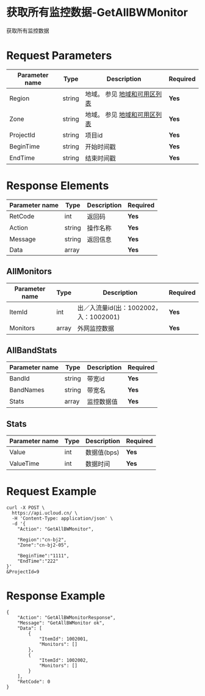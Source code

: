 # 获取所有监控数据-GetAllBWMonitor

获取所有监控数据

# Request Parameters
|Parameter name|Type|Description|Required|
|---|---|---|---|
|Region|string|地域。 参见 [地域和可用区列表](../summary/regionlist.html)|**Yes**|
|Zone|string|地域。 参见 [地域和可用区列表](../summary/regionlist.html)|**Yes**|
|ProjectId|string|项目id|**Yes**|
|BeginTime|string|开始时间戳|**Yes**|
|EndTime|string|结束时间戳|**Yes**|

# Response Elements
|Parameter name|Type|Description|Required|
|---|---|---|---|
|RetCode|int|返回码|**Yes**|
|Action|string|操作名称|**Yes**|
|Message|string|返回信息|**Yes**|
|Data|array||**Yes**|

## AllMonitors
|Parameter name|Type|Description|Required|
|---|---|---|---|
|ItemId|int|出／入流量id(出：1002002，入：1002001)|**Yes**|
|Monitors|array|外网监控数据|**Yes**|

## AllBandStats
|Parameter name|Type|Description|Required|
|---|---|---|---|
|BandId|string|带宽id|**Yes**|
|BandNames|string|带宽名|**Yes**|
|Stats|array|监控数据值|**Yes**|

## Stats
|Parameter name|Type|Description|Required|
|---|---|---|---|
|Value|int|数据值(bps)|**Yes**|
|ValueTime|int|数据时间|**Yes**|

# Request Example
```
curl -X POST \
  https://api.ucloud.cn/ \
  -H 'Content-Type: application/json' \
  -d '{
	"Action": "GetAllBWMonitor",

	"Region":"cn-bj2",
	"Zone":"cn-bj2-05",
	
	"BeginTime":"1111",
	"EndTime":"222"
}'
&ProjectId=9
```

# Response Example
```
{
    "Action": "GetAllBWMonitorResponse", 
    "Message": "GetAllBWMonitor ok", 
    "Data": [
        {
            "ItemId": 1002001, 
            "Monitors": []
        }, 
        {
            "ItemId": 1002002, 
            "Monitors": []
        }
    ], 
    "RetCode": 0
}
```

